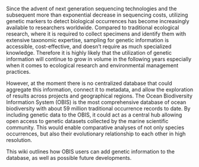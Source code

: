 Since the advent of next generation sequencing technologies and the subsequent more than exponential decrease in sequencing costs, utilizing genetic markers to detect biological occurrences has become increasingly available to researchers worldwide. Compared to traditional ecological research, where it is required to collect specimens and identify them with extensive taxonomic expertise, sampling for genetic information is accessible, cost-effective, and doesn’t require as much specialized knowledge. Therefore it is highly likely that the utilization of genetic information will continue to grow in volume in the following years especially when it comes to ecological research and environmental management practices. 

However, at the moment there is no centralized database that could aggregate this information, connect it to metadata, and allow the exploration of results across projects and geographical regions. The Ocean Biodiversity Information System (OBIS) is the most comprehensive database of ocean biodiversity with about 59 million traditional occurrence records to date. By including genetic data to the OBIS, it could act as a central hub allowing open access to genetic datasets collected by the marine scientific community. This would enable comparative analyses of not only species occurrences, but also their evolutionary relationship to each other in high resolution. 

This wiki outlines how OBIS users can add genetic information to the database, as well as possible future developments.
